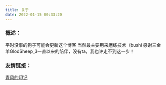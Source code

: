 ```yaml
---
title: 关于
date: 2022-01-15 00:33:20
---
```


### 概述：

平时没事的狗子可能会更新这个博客
当然最主要用来磨练技术（bushi
感谢三金羊GlodSheep_3一直以来的陪伴，没有ta，我也许走不到这一步！

### 友情链接：

[青风的印记](https://ciane.cn/)
